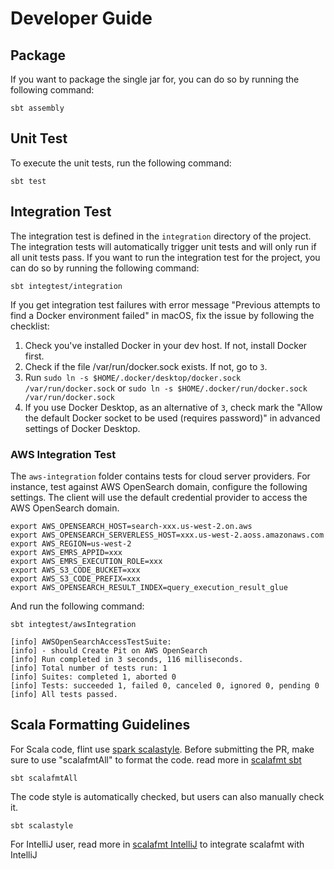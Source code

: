 # Developer Guide

## Package
If you want to package the single jar for, you can do so by running the following command:
```
sbt assembly
```

## Unit Test
To execute the unit tests, run the following command:
```
sbt test
```

## Integration Test
The integration test is defined in the `integration` directory of the project. The integration tests will automatically trigger unit tests and will only run if all unit tests pass. If you want to run the integration test for the project, you can do so by running the following command:
```
sbt integtest/integration
```
If you get integration test failures with error message "Previous attempts to find a Docker environment failed" in macOS, fix the issue by following the checklist:
1. Check you've installed Docker in your dev host. If not, install Docker first.
2. Check if the file /var/run/docker.sock exists. If not, go to `3`.
3. Run `sudo ln -s $HOME/.docker/desktop/docker.sock /var/run/docker.sock` or `sudo ln -s $HOME/.docker/run/docker.sock /var/run/docker.sock`
4. If you use Docker Desktop, as an alternative of `3`, check mark the "Allow the default Docker socket to be used (requires password)" in advanced settings of Docker Desktop.

### AWS Integration Test
The `aws-integration` folder contains tests for cloud server providers. For instance, test against AWS OpenSearch domain, configure the following settings. The client will use the default credential provider to access the AWS OpenSearch domain.
```
export AWS_OPENSEARCH_HOST=search-xxx.us-west-2.on.aws
export AWS_OPENSEARCH_SERVERLESS_HOST=xxx.us-west-2.aoss.amazonaws.com
export AWS_REGION=us-west-2
export AWS_EMRS_APPID=xxx
export AWS_EMRS_EXECUTION_ROLE=xxx
export AWS_S3_CODE_BUCKET=xxx
export AWS_S3_CODE_PREFIX=xxx
export AWS_OPENSEARCH_RESULT_INDEX=query_execution_result_glue
```
And run the following command:
```
sbt integtest/awsIntegration

[info] AWSOpenSearchAccessTestSuite:
[info] - should Create Pit on AWS OpenSearch
[info] Run completed in 3 seconds, 116 milliseconds.
[info] Total number of tests run: 1
[info] Suites: completed 1, aborted 0
[info] Tests: succeeded 1, failed 0, canceled 0, ignored 0, pending 0
[info] All tests passed.
```

## Scala Formatting Guidelines

For Scala code, flint use [spark scalastyle](https://github.com/apache/spark/blob/master/scalastyle-config.xml). Before submitting the PR, 
make sure to use "scalafmtAll" to format the code. read more in [scalafmt sbt](https://scalameta.org/scalafmt/docs/installation.html#sbt)
```
sbt scalafmtAll
```
The code style is automatically checked, but users can also manually check it.
```
sbt scalastyle
```
For IntelliJ user, read more in [scalafmt IntelliJ](https://scalameta.org/scalafmt/docs/installation.html#intellij) to integrate 
scalafmt with IntelliJ

